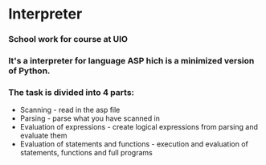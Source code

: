 # Interpreter

### School work for course <Prosjektoppgave i programmering> at UIO   
### It's a interpreter for language ASP hich is a minimized version of Python.  

###  The task is divided into 4 parts:

- Scanning - read in the asp file
- Parsing - parse what you have scanned in
- Evaluation of expressions - create logical expressions from parsing and evaluate them
- Evaluation of statements and functions - execution and evaluation of statements, functions and full programs
